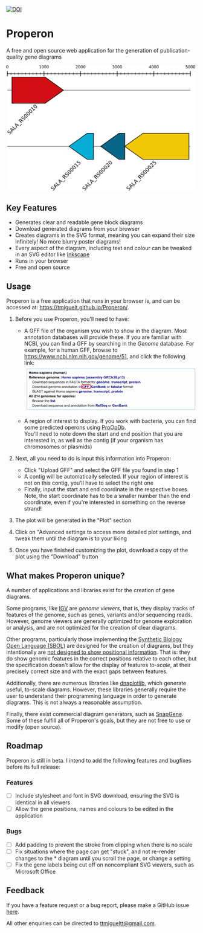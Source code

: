 [![DOI](https://zenodo.org/badge/188063156.svg)](https://zenodo.org/badge/latestdoi/188063156)

# Properon

A free and open source web application for the generation of publication-quality gene diagrams

<img width="500px" src="docs/example.png"/>

## Key Features

* Generates clear and readable gene block diagrams
* Download generated diagrams from your browser
* Creates diagrams in the SVG format, meaning you can expand their size infinitely! No more blurry poster diagrams!
* Every aspect of the diagram, including text and colour can be tweaked in an SVG editor like [Inkscape](https://inkscape.org/)
* Runs in your browser
* Free and open source

## Usage

Properon is a free application that runs in your browser is, and can be accessed at: https://tmiguelt.github.io/Properon/.

1. Before you use Properon, you'll need to have:

    * A GFF file of the organism you wish to show in the diagram.
    Most annotation databases will provide these.
    If you are familiar with NCBI, you can find a GFF by searching in the *Genome* database.
    For example, for a human GFF, browse to https://www.ncbi.nlm.nih.gov/genome/51, and click the following link:
    ![](docs/ncbi_gff.png)

    * A region of interest to display.
      If you work with bacteria, you can find some predicted operons using [ProOpDb](http://biocomputo2.ibt.unam.mx/OperonPredictor/).  
      You'll need to note down the start and end position that you are interested in, as well as the contig (if your organism has chromosomes or plasmids)
  
2. Next, all you need to do is input this information into Properon:
    * Click "Upload GFF" and select the GFF file you found in step 1
    * A contig will be automatically selected.
     If your region of interest is not on this contig, you'll have to select the right one
    * Finally, input the start and end coordinate in the respective boxes.
      Note, the start coordinate has to be a smaller number than the end coordinate, even if you're interested in something on the reverse strand!
      
3. The plot will be generated in the "Plot" section
4. Click on "Advanced settings to access more detailed plot settings, and tweak them until the diagram is to your liking
5. Once you have finished customizing the plot, download a copy of the plot using the "Download" button
  
## What makes Properon unique?

A number of applications and libraries exist for the creation of gene diagrams.

Some programs, like [IGV](https://igv.org) are *genome viewers*, that is, they display tracks of features of the genome, such as genes, variants and/or sequencing reads.
However, genome viewers are generally optimized for genome exploration or analysis, and are not optimized for the creation of clear diagrams.

Other programs, particularly those implementing the [Synthetic Biology Open Language (SBOL)](https://sbolstandard.org/applications/) are designed for the creation of diagrams, but they intentionally are [not designed to show positional information](https://github.com/VisBOL/visbol-js/issues/109#issue-441005567).
That is: they do show genomic features in the correct positions relative to each other, but the specification doesn't allow for the display of features *to-scale*, at their precisely correct size and with the exact gaps between features.

Additionally, there are numerous libraries like [dnaplotlib](https://github.com/VoigtLab/dnaplotlib), which generate useful, to-scale diagrams.
However, these libraries generally require the user to understand their programming language in order to generate diagrams.
This is not always a reasonable assumption.

Finally, there exist commercial diagram generators, such as [SnapGene](https://www.snapgene.com/).
Some of these fulfill all of Properon's goals, but they are not free to use or modify (open source).

## Roadmap

Properon is still in beta. 
I intend to add the following features and bugfixes before its full release:

### Features
* [ ] Include stylesheet and font in SVG download, ensuring the SVG is identical in all viewers
* [ ] Allow the gene positions, names and colours to be edited in the application

### Bugs
* [ ] Add padding to prevent the stroke from clipping when there is no scale
* [ ] Fix situations where the page can get "stuck", and not re-render changes to the * diagram until you scroll the page, or change a setting
* [ ] Fix the gene labels being cut off on noncompliant SVG viewers, such as Microsoft Office

## Feedback

If you have a feature request or a bug report, please make a GitHub issue [here](https://github.com/TMiguelT/Properon/issues).

All other enquiries can be directed to ttmigueltt@gmail.com.
